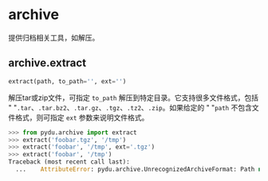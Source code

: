 # archive

提供归档相关工具，如解压。

## archive.extract
```python
extract(path, to_path='', ext='')
```

解压tar或zip文件，可指定 ``to_path`` 解压到特定目录。它支持很多文件格式，包括 "
"``.tar``、``.tar.bz2``、``.tar.gz``、``.tgz``、``.tz2``、``.zip``。如果给定的 "
"``path`` 不包含文件格式，则可指定 ``ext`` 参数来说明文件格式。

```python
>>> from pydu.archive import extract
>>> extract('foobar.tgz', '/tmp')
>>> extract('foobar', '/tmp', ext='.tgz')
>>> extract('foobar', '/tmp')
Traceback (most recent call last):
  ...    AttributeError: pydu.archive.UnrecognizedArchiveFormat: Path not a recognized archive format: foobar
```
